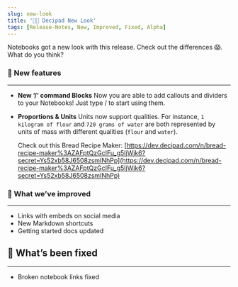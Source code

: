 ```yaml
---
slug: new-look
title: '💇🏽 Decipad New Look'
tags: [Release-Notes, New, Improved, Fixed, Alpha]
---
```


Notebooks got a new look with this release. Check out the differences 😱. What do you think?

### 🌱 New features

---

- **New ‘/’ command Blocks**
  Now you are able to add callouts and dividers to your Notebooks! Just type / to start using them.

- **Proportions & Units**
  Units now support qualities. For instance, `1 kilogram of flour` and `720 grams of water` are both represented by units of mass with different qualities (`flour` and `water`).

  Check out this Bread Recipe Maker: [https://dev.decipad.com/n/bread-recipe-maker%3AZAFptQzGcIFu_g5IjWjk6?secret=Ys52xb58J6508zsmINhPp](https://dev.decipad.com/n/bread-recipe-maker%3AZAFptQzGcIFu_g5IjWjk6?secret=Ys52xb58J6508zsmINhPp)

### 💪 What we’ve improved

---

- Links with embeds on social media
- New Markdown shortcuts
- Getting started docs updated

## 🔨 What’s been fixed

---

- Broken notebook links fixed
